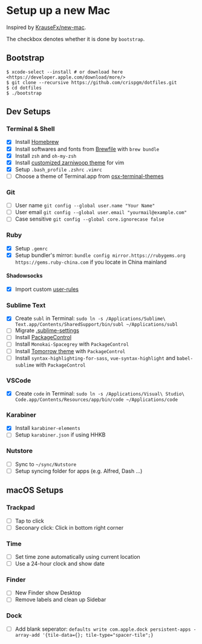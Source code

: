 # Setup up a new Mac

Inspired by [KrauseFx/new-mac](https://github.com/KrauseFx/new-mac).

The checkbox denotes whether it is done by `bootstrap`.

## Bootstrap

```shell
$ xcode-select --install # or download here <https://developer.apple.com/download/more/>
$ git clone --recursive https://github.com/crispgm/dotfiles.git
$ cd dotfiles
$ ./bootstrap
```

## Dev Setups

### Terminal & Shell

- [x] Install [Homebrew](https://brew.sh)
- [x] Install softwares and fonts from [Brewfile](https://github.com/crispgm/dotfiles/blob/master/Brewfile) with `brew bundle`
- [x] Install `zsh` and `oh-my-zsh`
- [x] Install [customized zarniwoop theme](https://github.com/crispgm/zarniwoop.vim) for vim
- [x] Setup `.bash_profile` `.zshrc` `.vimrc`
- [ ] Choose a theme of Terminal.app from [osx-terminal-themes](https://github.com/lysyi3m/osx-terminal-themes)

### Git

- [ ] User name `git config --global user.name "Your Name"`
- [ ] User email `git config --global user.email "yourmail@example.com"`
- [ ] Case sensitive `git config --global core.ignorecase false`

### Ruby

- [x] Setup `.gemrc`
- [x] Setup bundler's mirror: `bundle config mirror.https://rubygems.org https://gems.ruby-china.com` if you locate in China mainland

#### Shadowsocks

- [x] Import custom [user-rules](https://github.com/crispgm/dotfiles/tree/master/Apps/Shadowsocks)

### Sublime Text

- [x] Create `subl` in Terminal: `sudo ln -s /Applications/Sublime\ Text.app/Contents/SharedSupport/bin/subl ~/Applications/subl`
- [ ] Migrate [.sublime-settings](https://github.com/crispgm/dotfiles/tree/master/Apps/Sublime)
- [ ] Install [PackageControl](https://packagecontrol.io/)
- [ ] Install `Monokai-Spacegrey` with `PackageControl`
- [ ] Install [Tomorrow theme](https://github.com/chriskempson/tomorrow-theme.git)  with `PackageControl`
- [ ] Install `syntax-highlighting-for-sass`, `vue-syntax-highlight` and `babel-sublime` with `PackageControl`

### VSCode

- [x] Create `code` in Terminal: `sudo ln -s /Applications/Visual\ Studio\ Code.app/Contents/Resources/app/bin/code ~/Applications/code`

### Karabiner

- [x] Install `karabiner-elements`
- [ ] Setup `karabiner.json` if using HHKB

### Nutstore

- [ ] Sync to `~/sync/Nutstore`
- [ ] Setup syncing folder for apps (e.g. Alfred, Dash ...)

## macOS Setups

### Trackpad

- [ ] Tap to click
- [ ] Seconary click: Click in bottom right corner

### Time

- [ ] Set time zone automatically using current location
- [ ] Use a 24-hour clock and show date

### Finder

- [ ] New Finder show Desktop
- [ ] Remove labels and clean up Sidebar

### Dock

- [ ] Add blank seperator: `defaults write com.apple.dock persistent-apps -array-add '{tile-data={}; tile-type="spacer-tile";}`
